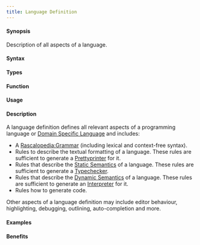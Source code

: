 ```yaml
---
title: Language Definition
---
```


#### Synopsis

Description of all aspects of a language.

#### Syntax

#### Types

#### Function
       
#### Usage

#### Description

A language definition defines all relevant aspects of a programming language or [Domain Specific Language](/docs//Rascalopedia/DomainSpecificLanguage) and includes:

*  A [Rascalopedia:Grammar](/docs//Rascalopedia/Grammar) (including lexical and context-free syntax).
*  Rules to describe the textual formatting of a language. 
  These rules are sufficient to generate a [Prettyprinter](/docs//Rascalopedia/Prettyprinter) for it.
*  Rules that describe the [Static Semantics](/docs//Rascalopedia/StaticSemantics) of a language.
  These rules are sufficient to generate a [Typechecker](/docs//Rascalopedia/Typechecker).
*  Rules that describe the [Dynamic Semantics](/docs//Rascalopedia/DynamicSemantics) of a language. 
  These rules are sufficient to generate an [Interpreter](/docs//Rascalopedia/Interpreter) for it.
*  Rules how to generate code.


Other aspects of a language definition may include editor behaviour, highlighting, debugging, outlining, auto-completion and more.

#### Examples

#### Benefits



